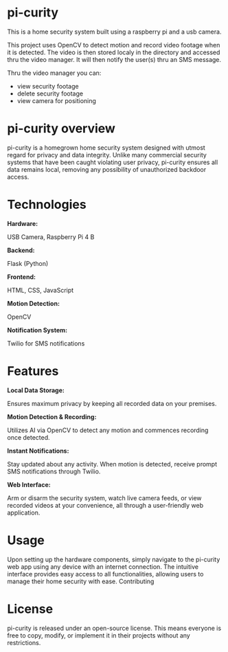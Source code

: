 # pi-curity

This is a home security system built using a raspberry pi and a usb camera.

This project uses OpenCV to detect motion and record video footage when it is detected. The video is then stored localy in the directory and accessed thru the video manager. It will then notify the user(s) thru an SMS message.

Thru the video manager you can:
- view security footage
- delete security footage
- view camera for positioning


# pi-curity overview

pi-curity is a homegrown home security system designed with utmost regard for privacy and data integrity. Unlike many commercial security systems that have been caught violating user privacy, pi-curity ensures all data remains local, removing any possibility of unauthorized backdoor access.

# Technologies

**Hardware:**

USB Camera, Raspberry Pi 4 B

**Backend:**

Flask (Python)

**Frontend:**

HTML, CSS, JavaScript

**Motion Detection:** 

OpenCV

**Notification System:** 

Twilio for SMS notifications

# Features

**Local Data Storage:** 

Ensures maximum privacy by keeping all recorded data on your premises.

**Motion Detection & Recording:** 

Utilizes AI via OpenCV to detect any motion and commences recording once detected.

**Instant Notifications:** 

Stay updated about any activity. When motion is detected, receive prompt SMS notifications through Twilio.

**Web Interface:** 

Arm or disarm the security system, watch live camera feeds, or view recorded videos at your convenience, all through a user-friendly web application.

# Usage

Upon setting up the hardware components, simply navigate to the pi-curity web app using any device with an internet connection. The intuitive interface provides easy access to all functionalities, allowing users to manage their home security with ease.
Contributing


# License

pi-curity is released under an open-source license. This means everyone is free to copy, modify, or implement it in their projects without any restrictions.
